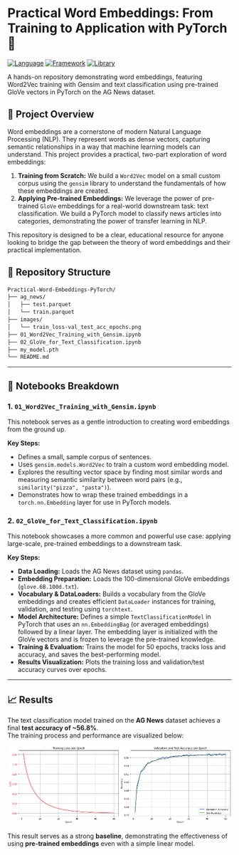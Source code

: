 # Practical Word Embeddings: From Training to Application with PyTorch 🚀

[![Language](https://img.shields.io/badge/Python-3.9%2B-blue.svg)](https://www.python.org/)
[![Framework](https://img.shields.io/badge/PyTorch-2.2-orange.svg)](https://pytorch.org/)
[![Library](https://img.shields.io/badge/Gensim-4.3-cyan.svg)](https://radimrehurek.com/gensim/)

A hands-on repository demonstrating word embeddings, featuring Word2Vec training with Gensim and text classification using pre-trained GloVe vectors in PyTorch on the AG News dataset.

## 🎯 Project Overview

Word embeddings are a cornerstone of modern Natural Language Processing (NLP). They represent words as dense vectors, capturing semantic relationships in a way that machine learning models can understand. This project provides a practical, two-part exploration of word embeddings:

1.  **Training from Scratch:** We build a `Word2Vec` model on a small custom corpus using the `gensim` library to understand the fundamentals of how these embeddings are created.
2.  **Applying Pre-trained Embeddings:** We leverage the power of pre-trained `GloVe` embeddings for a real-world downstream task: text classification. We build a PyTorch model to classify news articles into categories, demonstrating the power of transfer learning in NLP.

This repository is designed to be a clear, educational resource for anyone looking to bridge the gap between the theory of word embeddings and their practical implementation.

## 📂 Repository Structure

```bash
Practical-Word-Embeddings-PyTorch/
├── ag_news/
│   ├── test.parquet
│   └── train.parquet
├── images/
│   └── train_loss-val_test_acc_epochs.png
├── 01_Word2Vec_Training_with_Gensim.ipynb
├── 02_GloVe_for_Text_Classification.ipynb
├── my_model.pth
└── README.md

```

---


## 📖 Notebooks Breakdown

### 1. `01_Word2Vec_Training_with_Gensim.ipynb`

This notebook serves as a gentle introduction to creating word embeddings from the ground up.

**Key Steps:**
* Defines a small, sample corpus of sentences.
* Uses `gensim.models.Word2Vec` to train a custom word embedding model.
* Explores the resulting vector space by finding most similar words and measuring semantic similarity between word pairs (e.g., `similarity("pizza", "pasta")`).
* Demonstrates how to wrap these trained embeddings in a `torch.nn.Embedding` layer for use in PyTorch models.

### 2. `02_GloVe_for_Text_Classification.ipynb`

This notebook showcases a more common and powerful use case: applying large-scale, pre-trained embeddings to a downstream task.

**Key Steps:**
* **Data Loading:** Loads the AG News dataset using `pandas`.
* **Embedding Preparation:** Loads the 100-dimensional GloVe embeddings (`glove.6B.100d.txt`).
* **Vocabulary & DataLoaders:** Builds a vocabulary from the GloVe embeddings and creates efficient `DataLoader` instances for training, validation, and testing using `torchtext`.
* **Model Architecture:** Defines a simple `TextClassificationModel` in PyTorch that uses an `nn.EmbeddingBag` (or averaged embeddings) followed by a linear layer. The embedding layer is initialized with the GloVe vectors and is frozen to leverage the pre-trained knowledge.
* **Training & Evaluation:** Trains the model for 50 epochs, tracks loss and accuracy, and saves the best-performing model.
* **Results Visualization:** Plots the training loss and validation/test accuracy curves over epochs.

---

## 📈 Results

The text classification model trained on the **AG News** dataset achieves a final **test accuracy of ~56.8%**.  
The training process and performance are visualized below:

![Training and Performance Plot](images/train_loss-val_test_acc_epochs.png)

This result serves as a strong **baseline**, demonstrating the effectiveness of using **pre-trained embeddings** even with a simple linear model.  
